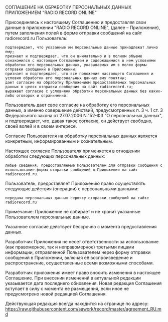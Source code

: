 СОГЛАШЕНИЕ НА ОБРАБОТКУ ПЕРСОНАЛЬНЫХ ДАННЫХ ПРИЛОЖЕНИЕМ "RADIO RECORD ONLINE"

Присоединяясь к настоящему Соглашению и предоставляя свои данные в приложении "RADIO RECORD ONLINE", (далее – Приложение), путем заполнения полей в форме отправки сообщений на сайт radiorecord.ru Пользователь: 

    подтверждает, что указанные им персональные данные принадлежат лично ему; 
    признает и подтверждает, что он внимательно и в полном объеме ознакомился с настоящим Соглашением и содержащимися в нем условиями обработки его персональных данных, указываемых им в полях формы отправки сообщений в Приложении;
    признает и подтверждает, что все положения настоящего Соглашения и условия обработки его персональных данных ему понятны; 
    дает согласие на обработку Приложением предоставляемых персональных данных в целях отправки сообщения на сайт radiorecord.ru;
    выражает согласие с условиями обработки персональных данных без каких-либо оговорок и ограничений.

Пользователь дает свое согласие на обработку его персональных данных, а именно совершение действий, предусмотренных п. 3 ч. 1 ст. 3 Федерального закона от 27.07.2006 N 152-ФЗ "О персональных данных", и подтверждает, что, давая такое согласие, он действует свободно, своей волей и в своем интересе.

Согласие Пользователя на обработку персональных данных является конкретным, информированным и сознательным.

Настоящее согласие Пользователя применяется в отношении обработки следующих персональных данных:

    любыe сведения, предоставляемые Пользователем для отправки сообщения с использование формы отправки сообщений в Приложении на сайт radiorecord.ru.

Пользователь, предоставляет Приложению право осуществлять следующие действия (операции) с персональными данными:

    передача персональных данных сервису отправки сообщений на сайте radiorecord.ru

Примечание: Приложение не собирает и не хранит указанные Пользователем персональные данные.

Указанное согласие действует бессрочно с момента предоставления данных.

Разработчик Приложения не несет ответственности за использование (как правомерное, так и неправомерное) третьими лицами информации, отправленной Пользователем через форму отправки сообщений в Приложении, включая её воспроизведение и распространение, осуществленные всеми возможными способами.

Разработчик приложения имеет право вносить изменения в настоящее Соглашение. При внесении изменений в актуальной редакции указывается дата последнего обновления. Новая редакция Соглашения вступает в силу с момента ее размещения, если иное не предусмотрено новой редакцией Соглашения.

Действующая редакция всегда находится на странице по адресу: 
https://raw.githubusercontent.com/sawork/record/master/agreement_RU.md
